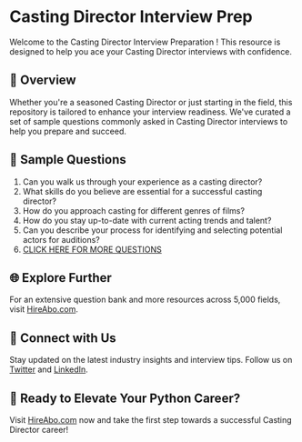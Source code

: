 # Casting Director Interview Prep

Welcome to the Casting Director Interview Preparation ! This resource is designed to help you ace your Casting Director interviews with confidence.

## 🚀 Overview

Whether you're a seasoned Casting Director or just starting in the field, this repository is tailored to enhance your interview readiness. We've curated a set of sample questions commonly asked in Casting Director interviews to help you prepare and succeed.

## 📝 Sample Questions

1. Can you walk us through your experience as a casting director?
2. What skills do you believe are essential for a successful casting director?
3. How do you approach casting for different genres of films?
4. How do you stay up-to-date with current acting trends and talent?
5. Can you describe your process for identifying and selecting potential actors for auditions?
6. [CLICK HERE FOR MORE QUESTIONS](https://hireabo.com/job/16_2_12/Casting%20Director)

## 🌐 Explore Further

For an extensive question bank and more resources across 5,000 fields, visit [HireAbo.com](https://www.hireabo.com).

## 📱 Connect with Us

Stay updated on the latest industry insights and interview tips. Follow us on [Twitter](https://twitter.com/hireabo) and [LinkedIn](https://www.linkedin.com/in/hire-abo-3609972a8/).

## 🚀 Ready to Elevate Your Python Career?

Visit [HireAbo.com](https://www.hireabo.com) now and take the first step towards a successful Casting Director career!
